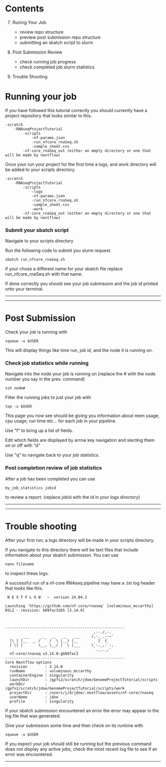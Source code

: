 # **Contents**

7. Runing Your Job  
    * review repo structure
    * preview post submission repo structure
    * submitting an sbatch script to slurm

8. Post Submission Review  
    * check running job progress
    * check completed job slurm statistics

9. Trouble Shooting  

# **Running your job**

If you have followed this tutorial correctly you should currently have a project repository that looks similar to this.
```
-scratch
    -RNAseqProjectTutorial
        -scripts
            -nf-params.json
            -run_nfcore_rnaSeq.sh  
            -sample_sheet.csv
        -nf-core_rnaSeq_out (either an empty directory or one that will be made by nextflow)
```
Once your run your project for the first time a logs, and work directory will be added to your scripts directory.
```
-scratch
    -RNAseqProjectTutorial
        -scripts
            -logs
            -nf-params.json
            -run_nfcore_rnaSeq.sh  
            -sample_sheet.csv
            -work
        -nf-core_rnaSeq_out (either an empty directory or one that will be made by nextflow)
```

### Submit your sbatch script

Navigate to your scripts directory  

Run the following code to submit you slurm request.
```
sbatch run_nfcore_rnaSeq.sh
```
If your chose a different name for your sbatch file replace run_nfcore_rnaSeq.sh with that name.  

  
If done correctly you should see your job submission and the job id printed onto your terminal. 
  
---
---

# **Post Submission**

Check your job is running with
```
squeue -u $USER
```
This will display things like time run, job id, and the node it is running on.

### Check job statistics while running

Navigate into the node your job is running on (replace the # with the node number you say in the prev. command)
```
ssh node#
```

Filter the running jobs to just your job with
```
top -u $USER
```

This page you now see should be giving you information about mem usage, cpu usage, run time etc... for each job in your pipeline.  
  
Use "f" to bring up a list of fields. 

Edit which fields are displayed by arrow key navigation and slecting them on or off with "d"

Use "q" to navigate back to your job statistics. 

### Post completion review of job statistics

After a job has been completed you can use 
```
my_job_statistics jobid
```
to review a report. (replace jobid with the id in your logs directory)

---
---

# **Trouble shooting**

After your first run, a logs directory will be made in your scripts directory. 

If you navigate to this directory there will be text files that include information about your sbatch submission. You can use 
```
nano filename
```
to inspect these logs.

A successful run of a nf-core RNAseq pipeline may have a .txt log header that looks like this. 
```
 N E X T F L O W   ~  version 24.04.2

Launching `https://github.com/nf-core/rnaseq` [voluminous_mccarthy] DSL2 - revision: b89fac3265 [3.14.0]



------------------------------------------------------
                                        ,--./,-.
        ___     __   __   __   ___     /,-._.--~'
  |\ | |__  __ /  ` /  \ |__) |__         }  {
  | \| |       \__, \__/ |  \ |___     \`-._,-`-,
                                        `._,._,'
  nf-core/rnaseq v3.14.0-gb89fac3
------------------------------------------------------
Core Nextflow options
  revision        : 3.14.0
  runName         : voluminous_mccarthy
  containerEngine : singularity
  launchDir       : /gpfs2/scratch/jdoe/GenomeProjectTutorial/scripts
  workDir         : /gpfs2/scratch/jdoe/GenomeProjectTutorial/scripts/work
  projectDir      : /users/j/d/jdoe/.nextflow/assets/nf-core/rnaseq
  userName        : jdoe
  profile         : singularity
```

If your sbatch submission encountered an error the error may appear in the log file that was generated. 

Give your submission some time and then check on its runtime with
```
squeue -u $USER
```

If you expect your job should still be running but the previous command does not display any active jobs, check the most recent log file to see if an error was encountered. 

---